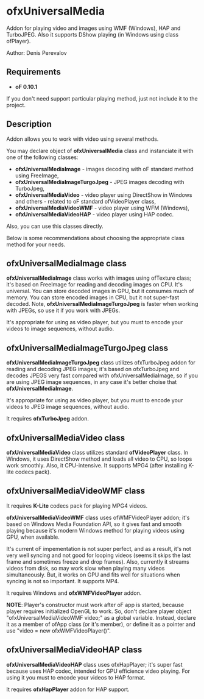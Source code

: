 # ofxUniversalMedia

Addon for playing video and images using WMF (Windows), HAP and TurboJPEG.
Also it supports DShow playing (in Windows using class ofPlayer).

Author: Denis Perevalov

## Requirements

* **oF 0.10.1**

If you don't need support particular playing method, just not include it to the project.

## Description

Addon allows you to work with video using several methods.

You may declare object of **ofxUniversalMedia** class and instanciate it with one of the following classes:
* **ofxUniversalMediaImage** - images decoding with oF standard method using FreeImage,
* **ofxUniversalMediaImageTurgoJpeg** - JPEG images decoding with TurboJpeg,
* **ofxUniversalMediaVideo** - video player using DirectShow in Windows and others - related to oF standard ofVideoPlayer class,
* **ofxUniversalMediaVideoWMF** - video player using WFM (Windows),
* **ofxUniversalMediaVideoHAP** - video player using HAP codec.

Also, you can use this classes directly.


Below is some recommendations about choosing the appropriate class method for your needs.

## ofxUniversalMediaImage class

**ofxUniversalMediaImage** class works with images using ofTexture class; it's based on FreeImage for reading and decoding images on CPU.
It's universal. You can store decoded images in GPU, but it consumes much of memory.
You can store encoded images in CPU, but it not super-fast decoded.
Note, **ofxUniversalMediaImageTurgoJpeg** is faster when working with JPEGs, so use it if you work with JPEGs.

It's appropriate for using as video player, but you must to encode your videos to image sequences, without audio.


## ofxUniversalMediaImageTurgoJpeg class

**ofxUniversalMediaImageTurgoJpeg** class utilizes ofxTurboJpeg addon for reading and decoding JPEG images;
it's based on ofxTurboJpeg and decodes JPEGS very fast compared with ofxUniversalMediaImage,
so if you are using JPEG image sequences, in any case it's better choise that **ofxUniversalMediaImage**.

It's appropriate for using as video player, but you must to encode your videos to JPEG image sequences, without audio.

It requires **ofxTurboJpeg** addon.

## ofxUniversalMediaVideo class

**ofxUniversalMediaVideo** class utilizes standard **ofVideoPlayer** class.
In Windows, it uses DirectShow method and loads all video to CPU, so loops work smoothly.
Also, it CPU-intensive. It supports MPG4 (after installing K-lite codecs pack).

## ofxUniversalMediaVideoWMF class

It requires **K-Lite** codecs pack for playing MPG4 videos.

**ofxUniversalMediaVideoWMF** class uses ofWMFVideoPlayer addon; it's based on Windows Media Foundation API,
so it gives fast and smooth playing because it's modern Windows method for playing videos using GPU, when available. 

It's current oF impementation is not super perfect, and as a result, it's not very well syncing and not good for looping videos
(seems it skips the last frame and sometimes freeze and drop frames). 
Also, currently it streams videos from disk, so may work slow when playing many videos simultaneously.
But, it works on GPU and fits well for situations when syncing is not so important.
It supports MP4.

It requires Windows and **ofxWMFVideoPlayer** addon.

**NOTE**: Player's constructor must work after oF app is started, because player requires initialized OpenGL to work.
So, don't declare player object "ofxUniversalMediaVideoWMF video;" as a global variable.
	Instead, declare it as a member of ofApp class (or it's member), 
	or define it as a pointer and use "video = new ofxWMFVideoPlayer()".

## ofxUniversalMediaVideoHAP class

**ofxUniversalMediaVideoHAP** class uses ofxHapPlayer; it's super fast because uses HAP codec, intended for GPU efficience video playing.
For using it you must to encode your videos to HAP format.

It requires **ofxHapPlayer** addon for HAP support.
